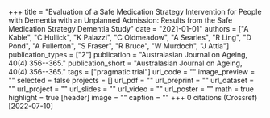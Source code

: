 +++
title = "Evaluation of a Safe Medication Strategy Intervention for People with Dementia with an Unplanned Admission: Results from the Safe Medication Strategy Dementia Study"
date = "2021-01-01"
authors = ["A Kable", "C Hullick", "K Palazzi", "C Oldmeadow", "A Searles", "R Ling", "D Pond", "A Fullerton", "S Fraser", "R Bruce", "W Murdoch", "J Attia"]
publication_types = ["2"]
publication = "Australasian Journal on Ageing, 40(4) 356--365."
publication_short = "Australasian Journal on Ageing, 40(4) 356--365."
tags = ["pragmatic trial"]
url_code = ""
image_preview = ""
selected = false
projects = []
url_pdf = ""
url_preprint = ""
url_dataset = ""
url_project = ""
url_slides = ""
url_video = ""
url_poster = ""
math = true
highlight = true
[header]
image = ""
caption = ""
+++
0 citations (Crossref) [2022-07-10]
